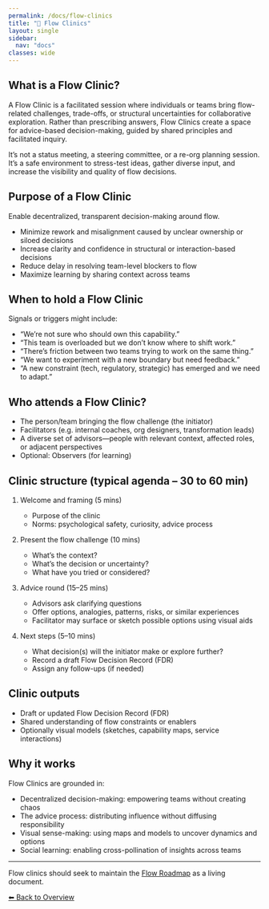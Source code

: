 ```yaml
---
permalink: /docs/flow-clinics
title: "🏥 Flow Clinics"
layout: single
sidebar:
  nav: "docs"
classes: wide
---
```


## What is a Flow Clinic?

A Flow Clinic is a facilitated session where individuals or teams bring   flow-related challenges, trade-offs, or structural uncertainties for collaborative exploration. Rather than prescribing answers, Flow Clinics create a space for advice-based decision-making, guided by shared principles and facilitated inquiry.

It’s not a status meeting, a steering committee, or a re-org planning session. It’s a safe environment to stress-test ideas, gather diverse input, and increase the visibility and quality of flow decisions.

## Purpose of a Flow Clinic

Enable decentralized, transparent decision-making around flow.

- Minimize rework and misalignment caused by unclear ownership or siloed decisions
- Increase clarity and confidence in structural or interaction-based decisions
- Reduce delay in resolving team-level blockers to flow
- Maximize learning by sharing context across teams

## When to hold a Flow Clinic

Signals or triggers might include:

- “We’re not sure who should own this capability.”
- “This team is overloaded but we don’t know where to shift work.”
- “There’s friction between two teams trying to work on the same thing.”
- “We want to experiment with a new boundary but need feedback.”
- “A new constraint (tech, regulatory, strategic) has emerged and we need to adapt.”

## Who attends a Flow Clinic?

- The person/team bringing the flow challenge (the initiator)
- Facilitators (e.g. internal coaches, org designers, transformation leads)
- A diverse set of advisors—people with relevant context, affected roles, or adjacent perspectives
- Optional: Observers (for learning)

## Clinic structure (typical agenda – 30 to 60 min)

1. Welcome and framing (5 mins)

   - Purpose of the clinic
   - Norms: psychological safety, curiosity, advice process

2. Present the flow challenge (10 mins)

   - What’s the context?
   - What’s the decision or uncertainty?
   - What have you tried or considered?

3. Advice round (15–25 mins)

   - Advisors ask clarifying questions
   - Offer options, analogies, patterns, risks, or similar experiences
   - Facilitator may surface or sketch possible options using visual aids

4. Next steps (5–10 mins)

   - What decision(s) will the initiator make or explore further?
   - Record a draft Flow Decision Record (FDR)
   - Assign any follow-ups (if needed)

## Clinic outputs

- Draft or updated Flow Decision Record (FDR)
- Shared understanding of flow constraints or enablers
- Optionally visual models (sketches, capability maps, service interactions)

## Why it works

Flow Clinics are grounded in:

- Decentralized decision-making: empowering teams without creating chaos
- The advice process: distributing influence without diffusing responsibility
- Visual sense-making: using maps and models to uncover dynamics and options
- Social learning: enabling cross-pollination of insights across teams

---

Flow clinics should seek to maintain the [Flow Roadmap](/docs/flow-decision-roadmap) as a living document.

[⬅ Back to Overview](/docs/overview)
